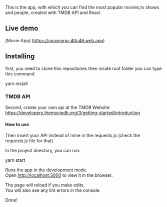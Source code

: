 This is the app, with which you can find the most popular movies,tv shows and people, created with TMDB API and React
## Live demo

[Movie App] (https://movieapp-40c46.web.app)

 ## Installing

first, you need to clone this repositories then inside root folder you can type this command

yarn install

### TMDB API

Second, create your own api at the TMDB Website: https://developers.themoviedb.org/3/getting-started/introduction

#### How to use
Then insert your API instead of mine in the requests.js (check the requests.js file for that)

In the project directory, you can run:

yarn start 

Runs the app in the development mode.<br />
Open [http://localhost:3000](http://localhost:3000) to view it in the browser.

The page will reload if you make edits.<br />
You will also see any lint errors in the console.

Done!

